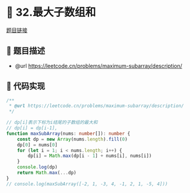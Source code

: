 # 🎪 32.最大子数组和

[题目链接](https://leetcode.cn/problems/maximum-subarray/description/)

## 📑 题目描述
* @url https://leetcode.cn/problems/maximum-subarray/description/

## 📌 代码实现
```typescript
/**
 * @url https://leetcode.cn/problems/maximum-subarray/description/
 */

// dp[i]表示下标为i结尾的子数组的最大和
// dp[i] = dp[i-1],
function maxSubArray(nums: number[]): number {
    const dp = new Array(nums.length).fill(0)
    dp[0] = nums[0]
    for (let i = 1; i < nums.length; i++) {
        dp[i] = Math.max(dp[i - 1] + nums[i], nums[i])
    }
    console.log(dp)
    return Math.max(...dp)
}
// console.log(maxSubArray([-2, 1, -3, 4, -1, 2, 1, -5, 4]))

```
